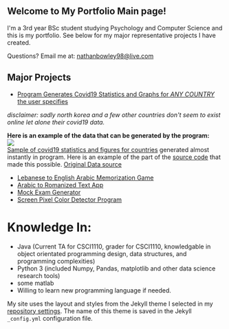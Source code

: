 ## Welcome to My Portfolio Main page!
I'm a 3rd year BSc student studying Psychology and Computer Science and this is my portfolio. See below for my major representative projects I have created.

Questions? Email me at:
[nathanbowley98@live.com](mailto:nathanbowley98@live.com)

## Major Projects

- [Program Generates Covid19 Statistics and Graphs for *ANY COUNTRY* the user specifies ](https://github.com/nathanbowley98/NESC3505_Portfolio1)

*disclaimer: sadly north korea and a few other countries don't seem to exist online let alone their covid19 data.*

**Here is an example of the data that can be generated by the program:**
    <img src="https://i.imgur.com/Ja31dNJ.png" style="display: block; margin: auto;" />
    [Sample of covid19 statistics and figures for countries](https://imgur.com/a/WE2ZHuq) generated almost instantly in program. 
    Here is an example of the part of the [source code](codeSnipit.md) that made this possible.
    [Original Data source](https://www.ecdc.europa.eu/en/publications-data/download-todays-data-geographic-distribution-covid-19-cases-worldwide)
     
    
- [Lebanese to English Arabic Memorization Game](https://github.com/nathanbowley98/lebaneseEnglishGame)
- [Arabic to Romanized Text App](https://github.com/nathanbowley98/lebanese_app)
- [Mock Exam Generator](https://github.com/nathanbowley98/MockExamGenerator)
- [Screen Pixel Color Detector Program](https://github.com/nathanbowley98/ScreenPixel)


# Knowledge In:

- Java (Current TA for CSCI1110, grader for CSCI1110, knowledgable in object orientated programming design, data structures, and programming complexities)
- Python 3 (included Numpy, Pandas, matplotlib and other data science research tools)
- some matlab
- Willing to learn new programming language if needed.


My site uses the layout and styles from the Jekyll theme I selected in my [repository settings](https://github.com/nathanbowley98/Site/settings). The name of this theme is saved in the Jekyll `_config.yml` configuration file.
